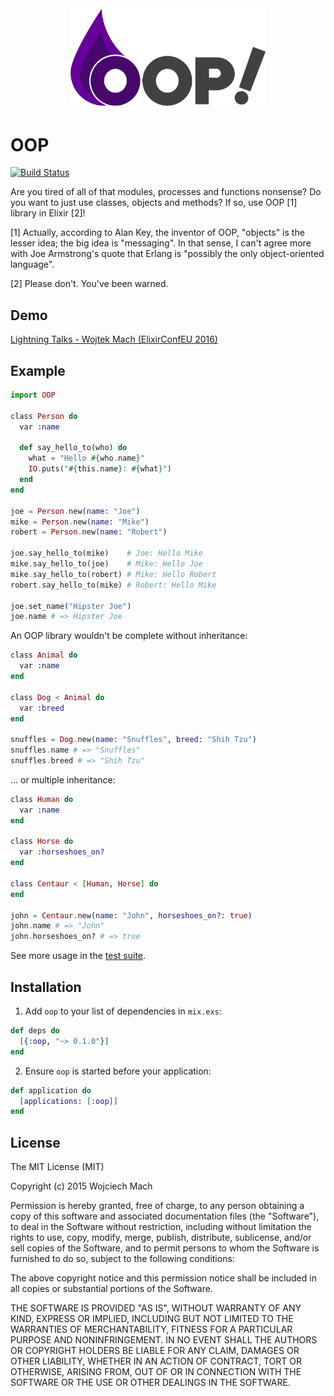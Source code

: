 <h1 align="center"> <br><img src="logo/logotype_horizontal.png?raw=true" alt="Gplanner" width="312"> <br>

# OOP

[![Build Status](https://travis-ci.org/wojtekmach/oop.svg?branch=master)](https://travis-ci.org/wojtekmach/oop)

Are you tired of all of that modules, processes and functions nonsense? Do you want to just use classes, objects and methods? If so, use OOP [1] library in Elixir [2]!

[1] Actually, according to Alan Key, the inventor of OOP, "objects" is the lesser idea; the big idea is "messaging". In that sense, I can't agree more with Joe Armstrong's quote that Erlang is "possibly the only object-oriented language".

[2] Please don't. You've been warned.

## Demo

[Lightning Talks - Wojtek Mach (ElixirConfEU 2016)](https://www.youtube.com/watch?v=5EtV2JUU0Z4)

## Example

```elixir
import OOP

class Person do
  var :name

  def say_hello_to(who) do
    what = "Hello #{who.name}"
    IO.puts("#{this.name}: #{what}")
  end
end

joe = Person.new(name: "Joe")
mike = Person.new(name: "Mike")
robert = Person.new(name: "Robert")

joe.say_hello_to(mike)    # Joe: Hello Mike
mike.say_hello_to(joe)    # Mike: Hello Joe
mike.say_hello_to(robert) # Mike: Hello Robert
robert.say_hello_to(mike) # Robert: Hello Mike

joe.set_name("Hipster Joe")
joe.name # => Hipster Joe
```

An OOP library wouldn't be complete without inheritance:

```elixir
class Animal do
  var :name
end

class Dog < Animal do
  var :breed
end

snuffles = Dog.new(name: "Snuffles", breed: "Shih Tzu")
snuffles.name # => "Snuffles"
snuffles.breed # => "Shih Tzu"
```

... or multiple inheritance:

```elixir
class Human do
  var :name
end

class Horse do
  var :horseshoes_on?
end

class Centaur < [Human, Horse] do
end

john = Centaur.new(name: "John", horseshoes_on?: true)
john.name # => "John"
john.horseshoes_on? # => true
```

See more usage in the [test suite](test/oop_test.exs).

## Installation

  1. Add `oop` to your list of dependencies in `mix.exs`:

```elixir
def deps do
  [{:oop, "~> 0.1.0"}]
end
```

  2. Ensure `oop` is started before your application:

```elixir
def application do
  [applications: [:oop]]
end
```

## License

The MIT License (MIT)

Copyright (c) 2015 Wojciech Mach

Permission is hereby granted, free of charge, to any person obtaining a copy of this software and associated documentation files (the "Software"), to deal in the Software without restriction, including without limitation the rights to use, copy, modify, merge, publish, distribute, sublicense, and/or sell copies of the Software, and to permit persons to whom the Software is furnished to do so, subject to the following conditions:

The above copyright notice and this permission notice shall be included in all copies or substantial portions of the Software.

THE SOFTWARE IS PROVIDED "AS IS", WITHOUT WARRANTY OF ANY KIND, EXPRESS OR IMPLIED, INCLUDING BUT NOT LIMITED TO THE WARRANTIES OF MERCHANTABILITY, FITNESS FOR A PARTICULAR PURPOSE AND NONINFRINGEMENT. IN NO EVENT SHALL THE AUTHORS OR COPYRIGHT HOLDERS BE LIABLE FOR ANY CLAIM, DAMAGES OR OTHER LIABILITY, WHETHER IN AN ACTION OF CONTRACT, TORT OR OTHERWISE, ARISING FROM, OUT OF OR IN CONNECTION WITH THE SOFTWARE OR THE USE OR OTHER DEALINGS IN THE SOFTWARE.
